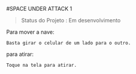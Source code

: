 #SPACE UNDER ATTACK 1

> Status do Projeto : Em desenvolvimento

Para mover a nave:

```
Basta girar o celular de um lado para o outro.
```

para atirar:

```
Toque na tela para atirar.
```
